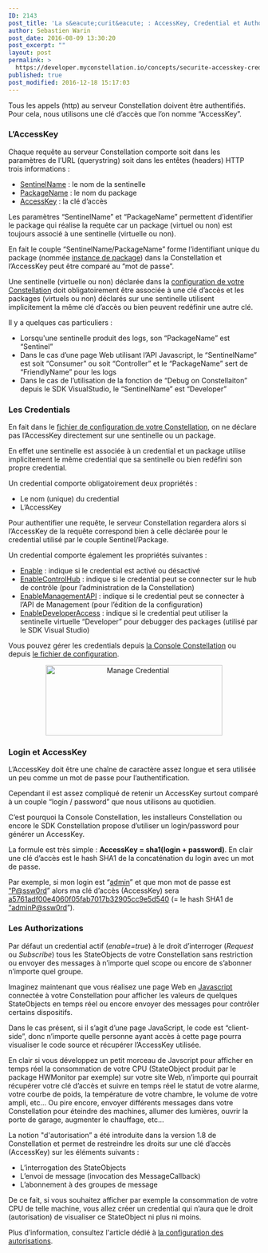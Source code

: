 ```yaml
---
ID: 2143
post_title: 'La s&eacute;curit&eacute; : AccessKey, Credential et Authorization'
author: Sebastien Warin
post_date: 2016-08-09 13:30:20
post_excerpt: ""
layout: post
permalink: >
  https://developer.myconstellation.io/concepts/securite-accesskey-credential-authorization/
published: true
post_modified: 2016-12-18 15:17:03
---
```

Tous les appels (http) au serveur Constellation doivent être authentifiés. Pour cela, nous utilisons une clé d’accès que l’on nomme “AccessKey”.
<h3>L’AccessKey</h3>
Chaque requête au serveur Constellation comporte soit dans les paramètres de l’URL (querystring) soit dans les entêtes (headers) HTTP trois informations :
<ul>
 	<li><u>SentinelName</u> : le nom de la sentinelle</li>
 	<li><u>PackageName</u> : le nom du package</li>
 	<li><u>AccessKey</u> : la clé d’accès</li>
</ul>
Les paramètres “SentinelName” et “PackageName” permettent d’identifier le package qui réalise la requête car un package (virtuel ou non) est toujours associé à une sentinelle (virtuelle ou non).

En fait le couple “SentinelName/PackageName” forme l’identifiant unique du package (nommée <a href="/concepts/instance-package-versioning-et-resolution/">instance de package</a>) dans la Constellation et l’AccessKey peut être comparé au “mot de passe”.

Une sentinelle (virtuelle ou non) déclarée dans la <a href="/constellation-platform/constellation-server/fichier-de-configuration/">configuration de votre Constellation</a> doit obligatoirement être associée à une clé d’accès et les packages (virtuels ou non) déclarés sur une sentinelle utilisent implicitement la même clé d’accès ou bien peuvent redéfinir une autre clé.

Il y a quelques cas particuliers :
<ul>
 	<li>Lorsqu'une sentinelle produit des logs, son “PackageName” est “Sentinel”</li>
 	<li>Dans le cas d’une page Web utilisant l’API Javascript, le “SentinelName” est soit “Consumer” ou soit “Controller” et le “PackageName” sert de “FriendlyName” pour les logs</li>
 	<li>Dans le cas de l’utilisation de la fonction de “Debug on Constellaiton” depuis le SDK VisualStudio, le “SentinelName” est “Developer”</li>
</ul>
<h3>Les Credentials</h3>
En fait dans le <a href="/constellation-platform/constellation-server/fichier-de-configuration/#Section_credentials">fichier de configuration de votre Constellation</a>, on ne déclare pas l’AccessKey directement sur une sentinelle ou un package.

En effet une sentinelle est associée à un credential et un package utilise implicitement le même credential que sa sentinelle ou bien redéfini son propre credential.

Un credential comporte obligatoirement deux propriétés :
<ul>
 	<li>Le nom (unique) du credential</li>
 	<li>L’AccessKey</li>
</ul>
Pour authentifier une requête, le serveur Constellation regardera alors si l’AccessKey de la requête correspond bien à celle déclarée pour le credential utilisé par le couple Sentinel/Package.

Un credential comporte également les propriétés suivantes :
<ul>
 	<li><u>Enable</u> : indique si le credential est activé ou désactivé</li>
 	<li><u>EnableControlHub</u> : indique si le credential peut se connecter sur le hub de contrôle (pour l’administration de la Constellation)</li>
 	<li><u>EnableManagementAPI</u> : indique si le credential peut se connecter à l’API de Management (pour l’édition de la configuration)</li>
 	<li><u>EnableDeveloperAccess</u> : indique si le credential peut utiliser la sentinelle virtuelle “Developer” pour debugger des packages (utilisé par le SDK Visual Studio)</li>
</ul>
Vous pouvez gérer les credentials depuis <a href="/constellation-platform/constellation-console/gerer-credentials-avec-la-console-constellation/">la Console Constellation</a> ou depuis <a href="/constellation-platform/constellation-server/fichier-de-configuration/#Section_credentials">le fichier de configuration</a>.
<p align="center"><a href="https://developer.myconstellation.io/wp-content/uploads/2016/08/image-11.png"><img style="background-image: none; padding-top: 0px; padding-left: 0px; display: inline; padding-right: 0px; border: 0px;" title="Manage Credential" src="https://developer.myconstellation.io/wp-content/uploads/2016/08/image_thumb-11.png" alt="Manage Credential" width="354" height="141" border="0" /></a></p>

<h3>Login et AccessKey</h3>
L’AccessKey doit être une chaîne de caractère assez longue et sera utilisée un peu comme un mot de passe pour l’authentification.

Cependant il est assez compliqué de retenir un AccessKey surtout comparé à un couple “login / password” que nous utilisons au quotidien.

C’est pourquoi la Console Constellation, les installeurs Constellation ou encore le SDK Constellation propose d’utiliser un login/password pour générer un AccessKey.

La formule est très simple : <strong>AccessKey = sha1(login + password)</strong>. En clair une clé d’accès est le hash SHA1 de la concaténation du login avec un mot de passe.

Par exemple, si mon login est “<u>admin</u>” et que mon mot de passe est <a href="mailto:“P@ssw0rd">“<u>P@ssw0rd</u></a>” alors ma clé d’accès (AccessKey) sera <u>a5761adf00e4060f05fab7017b32905cc9e5d540</u> (= le hash SHA1 de <a href="mailto:“adminP@ssw0rd">“adminP@ssw0rd</a>”).
<h3>Les Authorizations</h3>
Par défaut un credential actif (<em>enable=true</em>) à le droit d’interroger (<em>Request</em> ou <em>Subscribe</em>) tous les StateObjects de votre Constellation sans restriction ou envoyer des messages à n’importe quel scope ou encore de s’abonner n’importe quel groupe.

Imaginez maintenant que vous réalisez une page Web en <a href="/client-api/javascript-api/">Javascript</a> connectée à votre Constellation pour afficher les valeurs de quelques StateObjects en temps réel ou encore envoyer des messages pour contrôler certains dispositifs.

Dans le cas présent, si il s’agit d’une page JavaScript, le code est “client-side”, donc n’importe quelle personne ayant accès à cette page pourra visualiser le code source et récupérer l’AccessKey utilisée.

En clair si vous développez un petit morceau de Javscript pour afficher en temps réel la consommation de votre CPU (StateObject produit par le package HWMonitor par exemple) sur votre site Web, n’importe qui pourrait récupérer votre clé d’accès et suivre en temps réel le statut de votre alarme, votre courbe de poids, la température de votre chambre, le volume de votre ampli, etc… Ou pire encore, envoyer différents messages dans votre Constellation pour éteindre des machines, allumer des lumières, ouvrir la porte de garage, augmenter le chauffage, etc…

La notion "d'autorisation” a été introduite dans la version 1.8 de Constellation et permet de restreindre les droits sur une clé d’accès (AccessKey) sur les éléments suivants :
<ul>
 	<li>L’interrogation des StateObjects</li>
 	<li>L’envoi de message (invocation des MessageCallback)</li>
 	<li>L’abonnement à des groupes de message</li>
</ul>
De ce fait, si vous souhaitez afficher par exemple la consommation de votre CPU de telle machine, vous allez créer un credential qui n’aura que le droit (autorisation) de visualiser ce StateObject ni plus ni moins.

Plus d’information, consultez l'article dédié à <a href="/constellation-platform/constellation-server/fichier-de-configuration/#Section_credentials">la configuration des autorisations</a>.